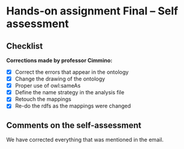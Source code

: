 # Hands-on assignment Final – Self assessment

## Checklist

**Corrections made by professor Cimmino:**

- [X] Correct the errors that appear in the ontology
- [X] Change the drawing of the ontology
- [X] Proper use of owl:sameAs
- [X] Define the name strategy in the analysis file
- [X] Retouch the mappings
- [X] Re-do the rdfs as the mappings were changed

## Comments on the self-assessment
We have corrected everything that was mentioned in the email.

